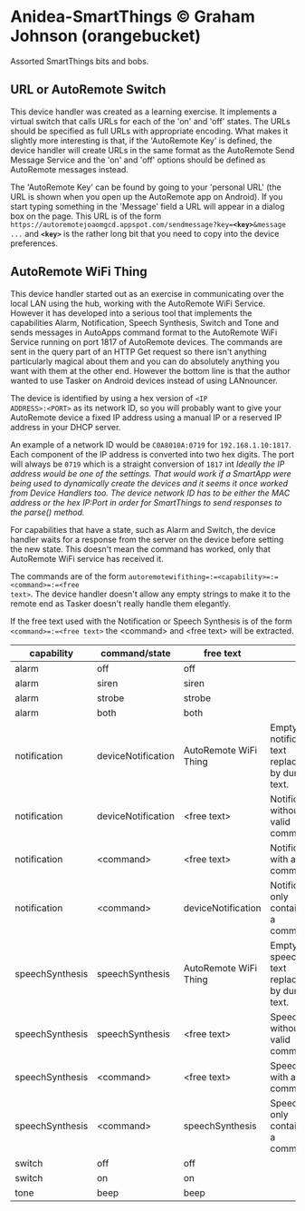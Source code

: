 # Anidea-SmartThings &copy; Graham Johnson (orangebucket)
Assorted SmartThings bits and bobs.

## URL or AutoRemote Switch
This device handler was created as a learning exercise. It implements a virtual switch that calls URLs for each of the 'on' and 'off' states. The URLs should be specified as full URLs with appropriate encoding. What makes it slightly more interesting is that, if the 'AutoRemote Key' is defined, the device handler will create URLs in the same format as the AutoRemote Send Message Service and the 'on' and 'off' options should be defined as AutoRemote messages instead.

The 'AutoRemote Key' can be found by going to your 'personal URL' (the URL is shown when you open up the AutoRemote app on Android). If you start typing something in the 'Message' field a URL will appear in a dialog box on the page. This URL is of the form <code>https:<i></i>//autoremotejoaomgcd.appspot.com/sendmessage?key=**&lt;key&gt;**&message ...</code> and <code>**&lt;key&gt;**</code> is the rather long bit that you need to copy into the device preferences.

## AutoRemote WiFi Thing
This device handler started out as an exercise in communicating over the local LAN using the hub, working with the AutoRemote WiFi Service. However it has developed into a serious tool that implements the capabilities Alarm, Notification, Speech Synthesis, Switch and Tone and sends messages in AutoApps command format to the AutoRemote WiFi Service running on port 1817 of AutoRemote devices. The commands are sent in the query part of an HTTP Get request so there isn't anything particularly magical about them and you can do absolutely anything you want with them at the other end. However the bottom line is that the author wanted to use Tasker on Android devices instead of using LANnouncer.

The device is identified by using a hex version of <code>&lt;IP ADDRESS&gt;:&lt;PORT&gt;</code> as its network ID, so you will probably want to give your AutoRemote device a fixed IP address using a manual IP or a reserved IP address in your DHCP server.
  
An example of a network ID would be <code>C0A8010A:0719</code> for <code>192.168.1.10:1817</code>. Each component of the IP address is converted into two hex digits. The port will always be <code>0719</code> which is a straight conversion of <code>1817</code> int
*Ideally the IP address would be one of the settings. That would work if a SmartApp were being used to dynamically create the devices and it seems it once worked from Device Handlers too. The device network ID has to be either the MAC address or the hex IP:Port in order for SmartThings to send responses to the parse() method.*

For capabilities that have a state, such as Alarm and Switch, the device handler waits for a response from the server on the device before setting the new state. This doesn't mean the command has worked, only that AutoRemote WiFi service has received it.

The commands are of the form <code>autoremotewifithing=:=&lt;capability&gt;=:=&lt;command&gt;=:=&lt;free text&gt;</code>. The device handler doesn't allow any empty strings to make it to the remote end as Tasker doesn't really handle them elegantly.

If the free text used with the Notification or Speech Synthesis is of the form <code>&lt;command&gt;=:=&lt;free text&gt;</code> the &lt;command&gt; and &lt;free text&gt; will be extracted.

|capability|command/state|free text||
|---|---|---|---|
|alarm|off|off||
|alarm|siren|siren||
|alarm|strobe|strobe||
|alarm|both|both||
|notification|deviceNotification|AutoRemote WiFi Thing|Empty notification text replaced by dummy text.|
|notification|deviceNotification|&lt;free text&gt;|Notification without a valid command.|
|notification|&lt;command&gt;|&lt;free text&gt;|Notification with a valid command.|
|notification|&lt;command&gt;|deviceNotification|Notification only containing a command.
|speechSynthesis|speechSynthesis|AutoRemote WiFi Thing|Empty speech text replaced by dummy text.|
|speechSynthesis|speechSynthesis|&lt;free text&gt;|Speech without a valid command.|
|speechSynthesis|&lt;command&gt;|&lt;free text&gt;|Speech with a valid command.|
|speechSynthesis|&lt;command&gt;|speechSynthesis|Speech only containing a command.|
|switch|off|off|
|switch|on|on|
|tone|beep|beep|
